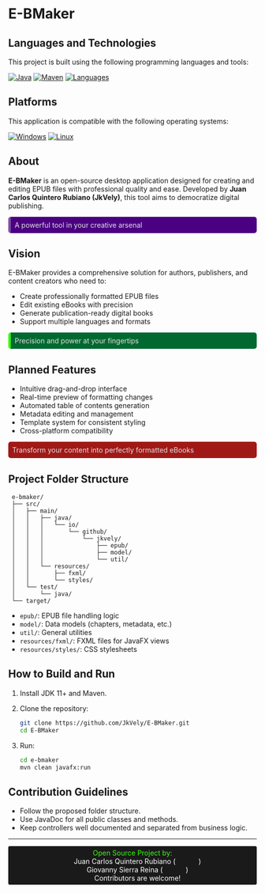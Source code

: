 # E-BMaker

## Languages and Technologies

This project is built using the following programming languages and tools:

[![Java](https://skillicons.dev/icons?i=java)](https://skillicons.dev)
[![Maven](https://skillicons.dev/icons?i=maven)](https://skillicons.dev)
[![Languages](https://skillicons.dev/icons?i=html,css)](https://skillicons.dev)

## Platforms

This application is compatible with the following operating systems:

[![Windows](https://skillicons.dev/icons?i=windows)](https://skillicons.dev)
[![Linux](https://skillicons.dev/icons?i=linux)](https://skillicons.dev)

## About

**E-BMaker** is an open-source desktop application designed for creating and editing EPUB files with professional quality and ease. Developed by **Juan Carlos Quintero Rubiano (JkVely)**, this tool aims to democratize digital publishing.

<div style="background-color: #4b0082; color: #e0e0e0; padding: 8px; border-radius: 5px; margin: 10px 0; border-left: 5px solid #7c53a3;">
A powerful tool in your creative arsenal
</div>

## Vision

E-BMaker provides a comprehensive solution for authors, publishers, and content creators who need to:

- Create professionally formatted EPUB files
- Edit existing eBooks with precision
- Generate publication-ready digital books
- Support multiple languages and formats

<div style="background-color: #016930; color: #e0e0e0; padding: 8px; border-radius: 5px; margin: 10px 0; border-left: 5px solid #39ff14;">
Precision and power at your fingertips
</div>

## Planned Features

- Intuitive drag-and-drop interface
- Real-time preview of formatting changes
- Automated table of contents generation
- Metadata editing and management
- Template system for consistent styling
- Cross-platform compatibility

<div style="background-color: #a01916; color: #e0e0e0; padding: 8px; border-radius: 5px; margin: 10px 0;">
Transform your content into perfectly formatted eBooks
</div>

## Project Folder Structure

```text
 e-bmaker/
 ├── src/
 │   ├── main/
 │   │   ├── java/
 │   │   │   └── io/
 │   │   │       └── github/
 │   │   │           └── jkvely/
 │   │   │               ├── epub/
 │   │   │               ├── model/
 │   │   │               └── util/
 │   │   └── resources/
 │   │       ├── fxml/
 │   │       └── styles/
 │   └── test/
 │       └── java/
 └── target/
```

- `epub/`: EPUB file handling logic
- `model/`: Data models (chapters, metadata, etc.)
- `util/`: General utilities
- `resources/fxml/`: FXML files for JavaFX views
- `resources/styles/`: CSS stylesheets

## How to Build and Run

1. Install JDK 11+ and Maven.
2. Clone the repository:

   ```sh
   git clone https://github.com/JkVely/E-BMaker.git
   cd E-BMaker
   ```

3. Run:

   ```sh
   cd e-bmaker
   mvn clean javafx:run
   ```

## Contribution Guidelines

- Follow the proposed folder structure.
- Use JavaDoc for all public classes and methods.
- Keep controllers well documented and separated from business logic.

---

<div style="background-color: #1a1a1a; color: #39ff14; padding: 5px; text-align: center; border-radius: 3px;">
   Open Source Project by:
   <ul style="list-style-type: none; padding: 0 0 0 20px; margin: 0; color: #ffffff;">
      <li>Juan Carlos Quintero Rubiano (<b><a href="https://github.com/JkVely">JkVely</a></b>)</li>
      <li>Giovanny Sierra Reina (<b><a href="https://github.com/Giosreina">JkVely</a></b>)</li>
      <li>Contributors are welcome!</li>
   </ul>
</div>
